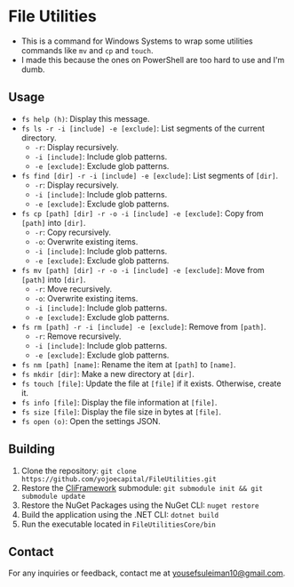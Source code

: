 # File Utilities

- This is a command for Windows Systems to wrap some utilities commands like `mv` and `cp` and `touch`.
- I made this because the ones on PowerShell are too hard to use and I'm dumb.

## Usage

- `fs help (h)`: Display this message.
- `fs ls -r -i [include] -e [exclude]`: List segments of the current directory.
  - `-r`: Display recursively.
  - `-i [include]`: Include glob patterns.
  - `-e [exclude]`: Exclude glob patterns.
- `fs find [dir] -r -i [include] -e [exclude]`: List segments of `[dir]`.
  - `-r`: Display recursively.
  - `-i [include]`: Include glob patterns.
  - `-e [exclude]`: Exclude glob patterns.
- `fs cp [path] [dir] -r -o -i [include] -e [exclude]`: Copy from `[path]` into `[dir]`.
  - `-r`: Copy recursively.
  - `-o`: Overwrite existing items.
  - `-i [include]`: Include glob patterns.
  - `-e [exclude]`: Exclude glob patterns.
- `fs mv [path] [dir] -r -o -i [include] -e [exclude]`: Move from `[path]` into `[dir]`.
  - `-r`: Move recursively.
  - `-o`: Overwrite existing items.
  - `-i [include]`: Include glob patterns.
  - `-e [exclude]`: Exclude glob patterns.
- `fs rm [path] -r -i [include] -e [exclude]`: Remove from `[path]`.
  - `-r`: Remove recursively.
  - `-i [include]`: Include glob patterns.
  - `-e [exclude]`: Exclude glob patterns.
- `fs nm [path] [name]`: Rename the item at `[path]` to `[name]`.
- `fs mkdir [dir]`: Make a new directory at `[dir]`.
- `fs touch [file]`: Update the file at `[file]` if it exists. Otherwise, create it.
- `fs info [file]`: Display the file information at `[file]`.
- `fs size [file]`: Display the file size in bytes at `[file]`.
- `fs open (o)`: Open the settings JSON.

## Building

1. Clone the repository: `git clone https://github.com/yojoecapital/FileUtilities.git`
2. Restore the [CliFramework](https://github.com/yojoecapital/CliFramework) submodule: `git submodule init && git submodule update`
3. Restore the NuGet Packages using the NuGet CLI: `nuget restore`
4. Build the application using the .NET CLI: `dotnet build`
5. Run the executable located in `FileUtilitiesCore/bin`

## Contact

For any inquiries or feedback, contact me at [yousefsuleiman10@gmail.com](mailto:yousefsuleiman10@gmail.com).